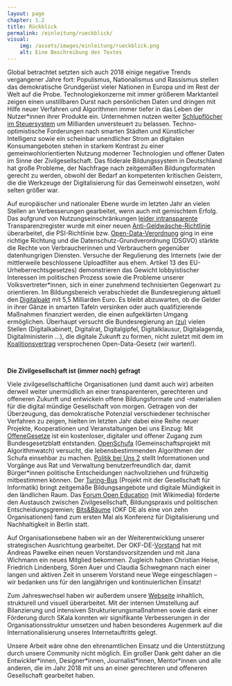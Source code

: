 ```yaml
---
layout: page
chapter: 1.2
title: Rückblick
permalink: /einleitung/rueckblick/
visual:
    img: /assets/images/einleitung/rueckblick.png
    alt: Eine Beschreibung des Textes
---
```


Global betrachtet setzten sich auch 2018 einige negative Trends vergangener Jahre fort: Populismus, Nationalismus und Rassismus stellen das demokratische Grundgerüst vieler Nationen in Europa und im Rest der Welt auf die Probe. Technologiekonzerne mit immer größerem Marktanteil zeigen einen unstillbaren Durst nach persönlichen Daten und dringen mit Hilfe neuer Verfahren und Algorithmen immer tiefer in das Leben der Nutzer*innen ihrer Produkte ein. Unternehmen nutzen weiter [Schlupflöcher im Steuersystem](https://netzwerksteuergerechtigkeit.files.wordpress.com/2018/01/6_fsi-ranking_incl-_eu-tax-havens.pdf) um Milliarden unversteuert zu belassen. Techno-optimistische Forderungen nach smarten Städten und Künstlicher Intelligenz sowie ein scheinbar unendlicher Strom an digitalen Konsumangeboten stehen in starkem Kontrast zu einer gemeinwohlorientierten Nutzung moderner Technologien und offener Daten im Sinne der Zivilgesellschaft. Das föderale Bildungssystem in Deutschland hat große Probleme, der Nachfrage nach zeitgemäßen Bildungsformaten gerecht zu werden, obwohl der Bedarf an kompetenten kritischen Geistern, die die Werkzeuge der Digitalisierung für das Gemeinwohl einsetzen, wohl selten größer war.

Auf europäischer und nationaler Ebene wurde im letzten Jahr an vielen Stellen an Verbesserungen gearbeitet, wenn auch mit gemischtem Erfolg. Das aufgrund von Nutzungseinschränkungen [leider intransparente](https://www.sueddeutsche.de/politik/gegen-geldwaesche-einblick-unter-vorbehalt-1.3387385) Transparenzregister wurde mit einer neuen [Anti-Geldwäsche-Richtlinie](https://eur-lex.europa.eu/legal-content/DE/TXT/?qid=1529999596017&uri=CELEX:32018L0843) überarbeitet, die PSI-Richtlinie bzw. [Open-Data-Verordnung](https://okfn.de/blog/2019/02/offene-daten-fuer-alle/) ging in eine richtige Richtung und die Datenschutz-Grundverordnung (DSGVO) stärkte die Rechte von Verbraucherinnen und Verbrauchern gegenüber datenhungrigen Diensten. Versuche der Regulierung des Internets (wie der mittlerweile beschlossene Uploadfilter aus ehem. Artikel 13 des EU-Urheberrechtsgesetzes) demonstrieren das Gewicht lobbyistischer Interessen im politischen Prozess sowie die Probleme unserer Volksvertreter*innen, sich in einer zunehmend technisierten Gegenwart zu orientieren. Im Bildungsbereich verabschiedet die Bundesregierung aktuell den [Digitalpakt](https://www.bmbf.de/de/wissenswertes-zum-digitalpakt-schule-6496.html) mit 5,5 Milliarden Euro. Es bleibt abzuwarten, ob die Gelder in ihrer Gänze in smarten Tafeln versinken oder auch qualifizierende Maßnahmen finanziert werden, die einen aufgeklärten Umgang ermöglichen. Überhaupt versucht die Bundesregierung an [(zu)](https://netzpolitik.org/2018/zwischen-digitalrat-und-digitalkabinett-das-ringen-um-die-richtige-netzpolitik/) vielen Stellen (Digitalkabinett, Digitalrat, Digitalgipfel, Digitalklausur, Digitalagenda, Digitalministerin ...), die digitale Zukunft zu formen, nicht zuletzt mit dem im [Koalitionsvertrag](https://okfn.de/blog/2018/03/open-gov-koalitionsvertrag/) versprochenen Open-Data-Gesetz (wir warten!).

<br>

**Die Zivilgesellschaft ist (immer noch) gefragt**

Viele zivilgesellschaftliche Organisationen (und damit auch wir) arbeiten derweil weiter unermüdlich an einer transparenteren, gerechteren und offeneren Zukunft und entwickeln offene Bildungsformate und -materialien für die digital mündige Gesellschaft von morgen. Getragen von der Überzeugung, das demokratische Potenzial verschiedener technischer Verfahren zu zeigen, hielten im letzten Jahr dabei eine Reihe neuer Projekte, Kooperationen und Veranstaltungen bei uns Einzug: Mit [OffeneGesetze](https://offenegesetze.de/) ist ein kostenloser, digitaler und offener Zugang zum Bundesgesetzblatt entstanden. [OpenSchufa](https://openschufa.de/) (Gemeinschaftsprojekt mit Algorithmwatch) versucht, die lebensbestimmenden Algorithmen der Schufa einsehbar zu machen. [Politik bei Uns 2](https://politik-bei-uns.de/) stellt Informationen und Vorgänge aus Rat und Verwaltung benutzerfreundlich dar, damit Bürger*innen politische Entscheidungen nachvollziehen und frühzeitig mitbestimmen können. Der [Turing-Bus](https://turing-bus.de/) (Projekt mit der Gesellschaft für Informatik) bringt zeitgemäße Bildungsangebote und digitale Mündigkeit in den ländlichen Raum. Das [Forum Open Education](https://education.forum-open.de/) (mit Wikimedia) förderte den Austausch zwischen Zivilgesellschaft, Bildungspraxis und politischen Entscheidungsgremien; [Bits&Bäume](https://bits-und-baeume.org/de) (OKF DE als eine von zehn Organisationen) fand zum ersten Mal als Konferenz für Digitalisierung und Nachhaltigkeit in Berlin statt.

Auf Organisationsebene haben wir an der Weiterentwicklung unserer strategischen Ausrichtung gearbeitet. Der OKF-DE-[Vorstand](https://okfn.de/vorstand/) hat mit Andreas Pawelke einen neuen Vorstandsvorsitzenden und mit Jana Wichmann ein neues Mitglied bekommen. Zugleich haben Christian Heise, Friedrich Lindenberg, Sören Auer und Claudia Schwegmann nach einer langen und aktiven Zeit in unserem Vorstand neue Wege eingeschlagen – wir bedanken uns für den langjährigen und kontinuierlichen Einsatz!

Zum Jahreswechsel haben wir außerdem unsere [Webseite](https://okfn.de/) inhaltlich, strukturell und visuell überarbeitet. Mit der internen Umstellung auf Bilanzierung und intensiven Strukturierungsmaßnahmen sowie dank einer Förderung durch SKala konnten wir signifikante Verbesserungen in der Organisationsstruktur umsetzen und haben besonderes Augenmerk auf die Internationalisierung unseres Internetauftritts gelegt.

Unsere Arbeit wäre ohne den ehrenamtlichen Einsatz und die Unterstützung durch unsere Community nicht möglich. Ein großer Dank geht daher an die Entwickler\*innen, Designer\*innen, Journalist\*innen, Mentor\*innen und alle anderen, die im Jahr 2018 mit uns an einer gerechteren und offeneren Gesellschaft gearbeitet haben.
